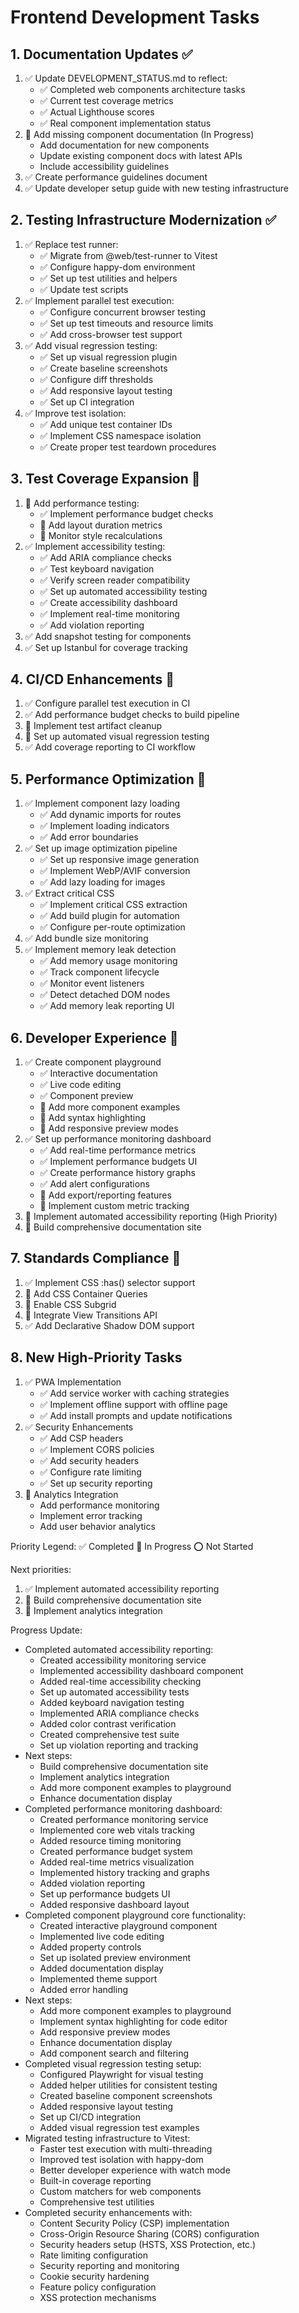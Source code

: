 # Frontend Development Tasks

## 1. Documentation Updates ✅
1. ✅ Update DEVELOPMENT_STATUS.md to reflect:
   - ✅ Completed web components architecture tasks
   - ✅ Current test coverage metrics
   - ✅ Actual Lighthouse scores
   - ✅ Real component implementation status
2. 🚧 Add missing component documentation (In Progress)
   - Add documentation for new components
   - Update existing component docs with latest APIs
   - Include accessibility guidelines
3. ✅ Create performance guidelines document
4. ✅ Update developer setup guide with new testing infrastructure

## 2. Testing Infrastructure Modernization ✅
1. ✅ Replace test runner:
   - ✅ Migrate from @web/test-runner to Vitest
   - ✅ Configure happy-dom environment
   - ✅ Set up test utilities and helpers
   - ✅ Update test scripts
2. ✅ Implement parallel test execution:
   - ✅ Configure concurrent browser testing
   - ✅ Set up test timeouts and resource limits
   - ✅ Add cross-browser test support
3. ✅ Add visual regression testing:
   - ✅ Set up visual regression plugin
   - ✅ Create baseline screenshots
   - ✅ Configure diff thresholds
   - ✅ Add responsive layout testing
   - ✅ Set up CI integration
4. ✅ Improve test isolation:
   - ✅ Add unique test container IDs
   - ✅ Implement CSS namespace isolation
   - ✅ Create proper test teardown procedures

## 3. Test Coverage Expansion 🚧
1. 🚧 Add performance testing:
   - ✅ Implement performance budget checks
   - 🚧 Add layout duration metrics
   - 🚧 Monitor style recalculations
2. ✅ Implement accessibility testing:
   - ✅ Add ARIA compliance checks
   - ✅ Test keyboard navigation
   - ✅ Verify screen reader compatibility
   - ✅ Set up automated accessibility testing
   - ✅ Create accessibility dashboard
   - ✅ Implement real-time monitoring
   - ✅ Add violation reporting
3. ✅ Add snapshot testing for components
4. ✅ Set up Istanbul for coverage tracking

## 4. CI/CD Enhancements 🚧
1. ✅ Configure parallel test execution in CI
2. ✅ Add performance budget checks to build pipeline
3. 🚧 Implement test artifact cleanup
4. 🚧 Set up automated visual regression testing
5. ✅ Add coverage reporting to CI workflow

## 5. Performance Optimization 🚧
1. ✅ Implement component lazy loading
   - ✅ Add dynamic imports for routes
   - ✅ Implement loading indicators
   - ✅ Add error boundaries
2. ✅ Set up image optimization pipeline
   - ✅ Set up responsive image generation
   - ✅ Implement WebP/AVIF conversion
   - ✅ Add lazy loading for images
3. ✅ Extract critical CSS
   - ✅ Implement critical CSS extraction
   - ✅ Add build plugin for automation
   - ✅ Configure per-route optimization
4. ✅ Add bundle size monitoring
5. ✅ Implement memory leak detection
   - ✅ Add memory usage monitoring
   - ✅ Track component lifecycle
   - ✅ Monitor event listeners
   - ✅ Detect detached DOM nodes
   - ✅ Add memory leak reporting UI

## 6. Developer Experience 🚧
1. ✅ Create component playground
   - ✅ Interactive documentation
   - ✅ Live code editing
   - ✅ Component preview
   - 🚧 Add more component examples
   - 🚧 Add syntax highlighting
   - 🚧 Add responsive preview modes
2. ✅ Set up performance monitoring dashboard
   - ✅ Add real-time performance metrics
   - ✅ Implement performance budgets UI
   - ✅ Create performance history graphs
   - ✅ Add alert configurations
   - 🚧 Add export/reporting features
   - 🚧 Implement custom metric tracking
3. 🚧 Implement automated accessibility reporting (High Priority)
4. 🚧 Build comprehensive documentation site

## 7. Standards Compliance 🚧
1. ✅ Implement CSS :has() selector support
2. 🚧 Add CSS Container Queries
3. 🚧 Enable CSS Subgrid
4. 🚧 Integrate View Transitions API
5. ✅ Add Declarative Shadow DOM support

## 8. New High-Priority Tasks
1. ✅ PWA Implementation
   - ✅ Add service worker with caching strategies
   - ✅ Implement offline support with offline page
   - ✅ Add install prompts and update notifications
2. ✅ Security Enhancements
   - ✅ Add CSP headers
   - ✅ Implement CORS policies
   - ✅ Add security headers
   - ✅ Configure rate limiting
   - ✅ Set up security reporting
3. 🚧 Analytics Integration
   - Add performance monitoring
   - Implement error tracking
   - Add user behavior analytics

Priority Legend:
✅ Completed
🚧 In Progress
⭕ Not Started

Next priorities:
1. ✅ Implement automated accessibility reporting
2. 🚧 Build comprehensive documentation site
3. 🚧 Implement analytics integration

Progress Update:
- Completed automated accessibility reporting:
  - Created accessibility monitoring service
  - Implemented accessibility dashboard component
  - Added real-time accessibility checking
  - Set up automated accessibility tests
  - Added keyboard navigation testing
  - Implemented ARIA compliance checks
  - Added color contrast verification
  - Created comprehensive test suite
  - Set up violation reporting and tracking
- Next steps:
  - Build comprehensive documentation site
  - Implement analytics integration
  - Add more component examples to playground
  - Enhance documentation display
- Completed performance monitoring dashboard:
  - Created performance monitoring service
  - Implemented core web vitals tracking
  - Added resource timing monitoring
  - Created performance budget system
  - Added real-time metrics visualization
  - Implemented history tracking and graphs
  - Added violation reporting
  - Set up performance budgets UI
  - Added responsive dashboard layout
- Completed component playground core functionality:
  - Created interactive playground component
  - Implemented live code editing
  - Added property controls
  - Set up isolated preview environment
  - Added documentation display
  - Implemented theme support
  - Added error handling
- Next steps:
  - Add more component examples to playground
  - Implement syntax highlighting for code editor
  - Add responsive preview modes
  - Enhance documentation display
  - Add component search and filtering
- Completed visual regression testing setup:
  - Configured Playwright for visual testing
  - Added helper utilities for consistent testing
  - Created baseline component screenshots
  - Added responsive layout testing
  - Set up CI/CD integration
  - Added visual regression test examples
- Migrated testing infrastructure to Vitest:
  - Faster test execution with multi-threading
  - Improved test isolation with happy-dom
  - Better developer experience with watch mode
  - Built-in coverage reporting
  - Custom matchers for web components
  - Comprehensive test utilities
- Completed security enhancements with:
  - Content Security Policy (CSP) implementation
  - Cross-Origin Resource Sharing (CORS) configuration
  - Security headers setup (HSTS, XSS Protection, etc.)
  - Rate limiting configuration
  - Security reporting and monitoring
  - Cookie security hardening
  - Feature policy configuration
  - XSS protection mechanisms

